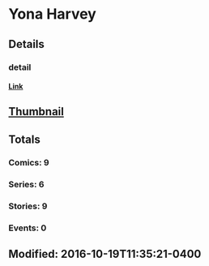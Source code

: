 # Yona  Harvey 
## Details
### detail
#### [Link](http://marvel.com/comics/creators/12941/yona_harvey?utm_campaign=apiRef&utm_source=225578a89fc76f3d20fbffda5d17a88d)
## [Thumbnail](http://i.annihil.us/u/prod/marvel/i/mg/b/40/image_not_available.jpg)
## Totals
### Comics: 9
### Series: 6
### Stories: 9
### Events: 0
## Modified: 2016-10-19T11:35:21-0400